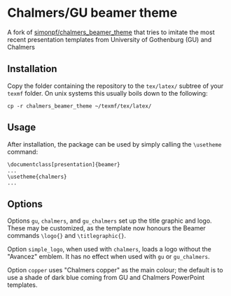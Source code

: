 # Chalmers/GU beamer theme

A fork of [simonpf/chalmers_beamer_theme](https://github.com/simonpf/chalmers_beamer_theme)
that tries to imitate the most recent presentation templates from University of
Gothenburg (GU) and Chalmers

## Installation

Copy the folder containing the repository to the `tex/latex/` subtree of your
`texmf` folder. On unix systems this usually boils down to the following:

```
cp -r chalmers_beamer_theme ~/texmf/tex/latex/
```

## Usage

After installation, the package can be used by simply calling the `\usetheme` command:

```
\documentclass[presentation]{beamer}
...
\usetheme{chalmers}
...
```
## Options

Options `gu`, `chalmers`, and `gu_chalmers` set up the title graphic and logo.
These may be customized, as the template now honours the Beamer commands
`\logo{}` and `\titlegraphic{}`.

Option `simple_logo`, when used with `chalmers`, loads a logo without the
"Avancez" emblem. It has no effect when used with `gu` or `gu_chalmers`.

Option `copper` uses "Chalmers copper" as the main colour; the default is to
use a shade of dark blue coming from GU and Chalmers PowerPoint templates.

